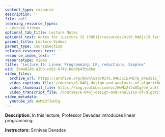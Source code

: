 ```yaml
---
content_type: resource
description: ''
file: null
learning_resource_types:
- Lecture Videos
optional_tab_title: Lecture Notes
optional_text: Notes for [Lecture 15 (PDF)](resources/mit6_046js15_lec15) are available.
parent_title: Lecture Videos
parent_type: CourseSection
related_resources_text: ''
resource_index_text: ''
resourcetype: Video
title: 'Lecture 15: Linear Programming: LP, reductions, Simplex'
uid: 384a024b-a2b3-cd02-6f49-bed9647ba8ba
video_files:
  archive_url: https://archive.org/download/MIT6.046JS15/MIT6_046JS15_lec15_300k.mp4
  video_captions_file: /courses/6-046j-design-and-analysis-of-algorithms-spring-2015/ab5b81952d6f55eda5d14da382216fc1_WwMz2fJwUCg.vtt
  video_thumbnail_file: https://img.youtube.com/vi/WwMz2fJwUCg/default.jpg
  video_transcript_file: /courses/6-046j-design-and-analysis-of-algorithms-spring-2015/d7ca543a0cdf37de9a29f0033bac7d99_WwMz2fJwUCg.pdf
video_metadata:
  youtube_id: WwMz2fJwUCg
---
```


**Description:** In this lecture, Professor Devadas introduces linear programming.

**Instructors:** Srinivas Devadas